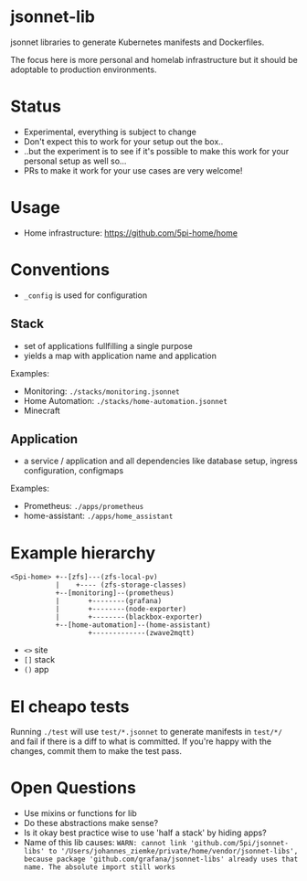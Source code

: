 # jsonnet-lib
jsonnet libraries to generate Kubernetes manifests and Dockerfiles.

The focus here is more personal and homelab infrastructure but it should be
adoptable to production environments.

# Status
- Experimental, everything is subject to change
- Don't expect this to work for your setup out the box..
- ..but the experiment is to see if it's possible to make this work for your
  personal setup as well so...
- PRs to make it work for your use cases are very welcome!

# Usage
- Home infrastructure: https://github.com/5pi-home/home

# Conventions
- `_config` is used for configuration

## Stack
- set of applications fullfilling a single purpose
- yields a map with application name and application

Examples:
- Monitoring: `./stacks/monitoring.jsonnet`
- Home Automation: `./stacks/home-automation.jsonnet`
- Minecraft

## Application
- a service / application and all dependencies like database setup, ingress
  configuration, configmaps

Examples:
- Prometheus: `./apps/prometheus`
- home-assistant: `./apps/home_assistant`


# Example hierarchy
```
<5pi-home> +--[zfs]---(zfs-local-pv)
           |    +---- (zfs-storage-classes)
           +--[monitoring]--(prometheus)
           |       +--------(grafana)
           |       +--------(node-exporter)
           |       +--------(blackbox-exporter)
           +--[home-automation]--(home-assistant)
                   +-------------(zwave2mqtt)
```
- `<>` site
- `[]` stack
- `()` app

# El cheapo tests
Running `./test` will use `test/*.jsonnet` to generate manifests in `test/*/`
and fail if there is a diff to what is committed. If you're happy with the
changes, commit them to make the test pass.

# Open Questions
- Use mixins or functions for lib
- Do these abstractions make sense?
- Is it okay best practice wise to use 'half a stack' by hiding apps?
- Name of this lib causes:
`WARN: cannot link 'github.com/5pi/jsonnet-libs' to '/Users/johannes_ziemke/private/home/vendor/jsonnet-libs', because package
'github.com/grafana/jsonnet-libs' already uses that name. The absolute import still works`
